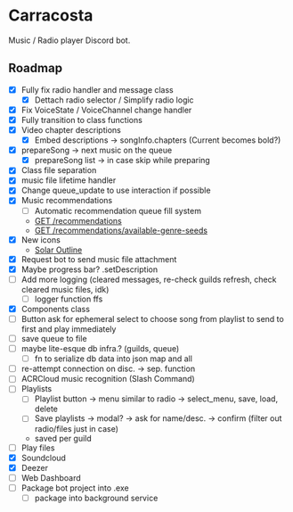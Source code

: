 # Carracosta
Music / Radio player Discord bot.

## Roadmap

* [x] Fully fix radio handler and message class
  * [x] Dettach radio selector / Simplify radio logic
* [x] Fix VoiceState / VoiceChannel change handler
* [x] Fully transition to class functions
* [x] Video chapter descriptions
  * [x] Embed descriptions -> songInfo.chapters (Current becomes bold?)
* [x] prepareSong -> next music on the queue
  * [x] prepareSong list -> in case skip while preparing
* [x] Class file separation
* [x] music file lifetime handler
* [x] Change queue_update to use interaction if possible
* [x] Music recommendations
  * [ ] Automatic recommendation queue fill system
  * [GET /recommendations](https://developer.spotify.com/documentation/web-api/reference/get-recommendations)
  * [GET /recommendations/available-genre-seeds](https://developer.spotify.com/documentation/web-api/reference/get-recommendation-genres)
* [x] New icons
  * [Solar Outline](https://www.svgrepo.com/collection/solar-outline-icons/)
* [x] Request bot to send music file attachment
* [x] Maybe progress bar? .setDescription
* [ ] Add more logging (cleared messages, re-check guilds refresh, check cleared music files, idk)
  * [ ] logger function ffs
* [x] Components class
* [ ] Button ask for ephemeral select to choose song from playlist to send to first and play immediately
* [ ] save queue to file
* [ ] maybe lite-esque db infra.? (guilds, queue)
  * [ ] fn to serialize db data into json map and all
* [ ] re-attempt connection on disc. -> sep. function
* [ ] ACRCloud music recognition (Slash Command)
* [ ] Playlists
  * [ ] Playlist button -> menu similar to radio -> select_menu, save, load, delete
  * [ ] Save playlists -> modal? -> ask for name/desc. -> confirm (filter out radio/files just in case)
  * saved per guild
* [ ] Play files
* [x] Soundcloud
* [x] Deezer
* [ ] Web Dashboard
* [ ] Package bot project into .exe
  * [ ] package into background service